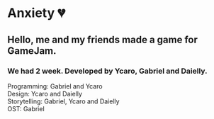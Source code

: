 # Anxiety :broken_heart:
## Hello, me and my friends made a game for GameJam.

### We had 2 week. Developed by Ycaro, Gabriel and Daielly.

Programming: Gabriel and Ycaro <br/>
Design: Ycaro and Daielly <br/>
Storytelling: Gabriel, Ycaro and Daielly <br/>
OST: Gabriel 
